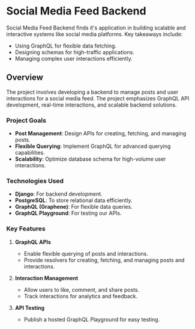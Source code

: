 # Social Media Feed Backend

Social Media Feed Backend finds it's application in building scalable and interactive systems like social media platforms.
Key takeaways include:

- Using GraphQL for flexible data fetching.
- Designing schemas for high-traffic applications.
- Managing complex user interactions efficiently.

## Overview

The project involves developing a backend to manage posts and user interactions for a social media feed.
The project emphasizes GraphQL API development, real-time interactions, and scalable backend solutions.

### Project Goals

- **Post Management**: Design APIs for creating, fetching, and managing posts.
- **Flexible Querying**: Implement GraphQL for advanced querying capabilities.
- **Scalability**: Optimize database schema for high-volume user interactions.

### Technologies Used

- **Django**: For backend development.
- **PostgreSQL**: To store relational data efficiently.
- **GraphQL (Graphene)**: For flexible data queries.
- **GraphQL Playground**: For testing our APIs.

### Key Features

1. **GraphQL APIs**
    - Enable flexible querying of posts and interactions.
    - Provide resolvers for creating, fetching, and managing posts and interactions.

2. **Interaction Management**
    - Allow users to like, comment, and share posts.
    - Track interactions for analytics and feedback.

3. **API Testing**
    - Publish a hosted GraphQL Playground for easy testing.
